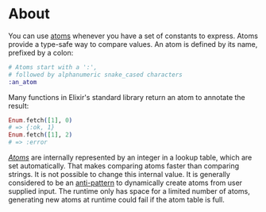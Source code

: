 # About

You can use [atoms][atom] whenever you have a set of constants to express. Atoms provide a type-safe way to compare values. An atom is defined by its name, prefixed by a colon:

```elixir
# Atoms start with a ':',
# followed by alphanumeric snake_cased characters
:an_atom
```

Many functions in Elixir's standard library return an atom to annotate the result:

```elixir
Enum.fetch([1], 0)
# => {:ok, 1}
Enum.fetch([1], 2)
# => :error
```

[_Atoms_][atom] are internally represented by an integer in a lookup table, which are set automatically. That makes comparing atoms faster than comparing strings. It is not possible to change this internal value. It is generally considered to be an [anti-pattern][anti-pattern] to dynamically create atoms from user supplied input. The runtime only has space for a limited number of atoms, generating new atoms at runtime could fail if the atom table is full.

[atom]: https://hexdocs.pm/elixir/basic-types.html#atoms
[anti-pattern]: https://en.wikipedia.org/wiki/Anti-pattern
